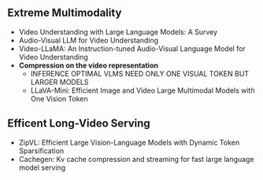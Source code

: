 ## Extreme Multimodality
- Video Understanding with Large Language Models: A Survey
- Audio-Visual LLM for Video Understanding
- Video-LLaMA: An Instruction-tuned Audio-Visual Language Model for Video Understanding
- **Compression on the video representation**
  - INFERENCE OPTIMAL VLMS NEED ONLY ONE VISUAL TOKEN BUT LARGER MODELS
  - LLaVA-Mini: Efficient Image and Video Large Multimodal Models with One Vision Token 
## Efficent Long-Video Serving
- ZipVL: Efficient Large Vision-Language Models with Dynamic Token
Sparsification
- Cachegen: Kv cache compression and streaming for fast large language model serving
